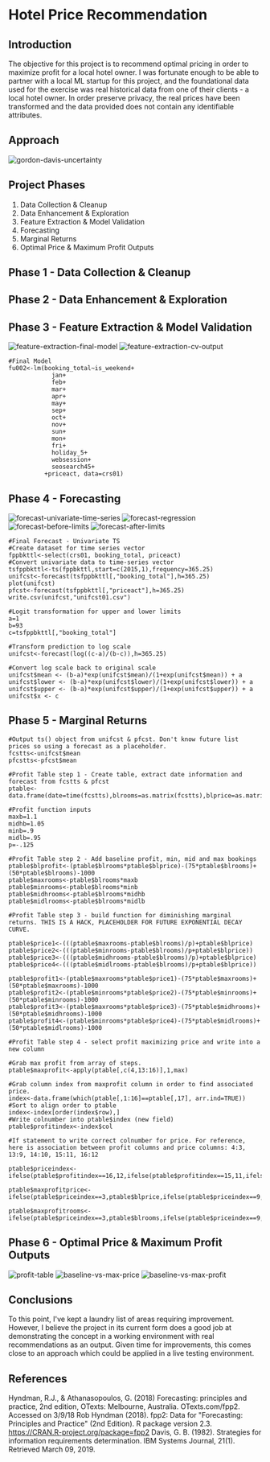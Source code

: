 # Hotel Price Recommendation
## Introduction
The objective for this project is to recommend optimal pricing in order to maximize profit for a local hotel owner. I was fortunate enough to be able to partner with a local ML startup for this project, and the foundational data used for the exercise was real historical data from one of their clients - a local hotel owner. In order preserve privacy, the real prices have been transformed and the data provided does not contain any identifiable attributes.

## Approach
![gordon-davis-uncertainty](https://github.com/cmeade001/img/blob/master/gordon-davis-uncertainty.PNG?raw=true)

## Project Phases
1. Data Collection & Cleanup
2. Data Enhancement & Exploration
3. Feature Extraction & Model Validation
4. Forecasting
5. Marginal Returns
6. Optimal Price & Maximum Profit Outputs

## Phase 1 - Data Collection & Cleanup
## Phase 2 - Data Enhancement & Exploration
## Phase 3 - Feature Extraction & Model Validation
![feature-extraction-final-model](https://github.com/cmeade001/img/blob/master/feature-extraction-final-model.png?raw=true)
![feature-extraction-cv-output](https://github.com/cmeade001/img/blob/master/feature-extraction-cv-output.png?raw=true)
```
#Final Model
fu002<-lm(booking_total~is_weekend+
            jan+
            feb+
            mar+
            apr+
            may+
            sep+
            oct+
            nov+
            sun+
            mon+
            fri+
            holiday_5+
            websession+
            seosearch45+
          +priceact, data=crs01)
```

## Phase 4 - Forecasting
![forecast-univariate-time-series](https://github.com/cmeade001/img/blob/master/forecast-univariate-ts.png?raw=true)
![forecast-regression](https://github.com/cmeade001/img/blob/master/forecast-regression.png?raw=true)
![forecast-before-limits](https://github.com/cmeade001/img/blob/master/forecast-before-limits.png?raw=true)
![forecast-after-limits](https://github.com/cmeade001/img/blob/master/forecast-after-limits.png?raw=true)
```
#Final Forecast - Univariate TS
#Create dataset for time series vector
fppbkttl<-select(crs01, booking_total, priceact)
#Convert univariate data to time-series vector
tsfppbkttl<-ts(fppbkttl,start=c(2015,1),frequency=365.25)
unifcst<-forecast(tsfppbkttl[,"booking_total"],h=365.25)
plot(unifcst)
pfcst<-forecast(tsfppbkttl[,"priceact"],h=365.25)
write.csv(unifcst,"unifcst01.csv")

#Logit transformation for upper and lower limits
a=1
b=93
c=tsfppbkttl[,"booking_total"]

#Transform prediction to log scale
unifcst<-forecast(log((c-a)/(b-c)),h=365.25)

#Convert log scale back to original scale
unifcst$mean <- (b-a)*exp(unifcst$mean)/(1+exp(unifcst$mean)) + a
unifcst$lower <- (b-a)*exp(unifcst$lower)/(1+exp(unifcst$lower)) + a
unifcst$upper <- (b-a)*exp(unifcst$upper)/(1+exp(unifcst$upper)) + a
unifcst$x <- c
```

## Phase 5 - Marginal Returns

```
#Output ts() object from unifcst & pfcst. Don't know future list prices so using a forecast as a placeholder.
fcstts<-unifcst$mean
pfcstts<-pfcst$mean

#Profit Table step 1 - Create table, extract date information and forecast from fcstts & pfcst
ptable<-data.frame(date=time(fcstts),blrooms=as.matrix(fcstts),blprice=as.matrix(pfcstts))

#Profit function inputs 
maxb=1.1
midhb=1.05
minb=.9
midlb=.95
p=-.125

#Profit Table step 2 - Add baseline profit, min, mid and max bookings
ptable$blprofit<-(ptable$blrooms*ptable$blprice)-(75*ptable$blrooms)+(50*ptable$blrooms)-1000
ptable$maxrooms<-ptable$blrooms*maxb
ptable$minrooms<-ptable$blrooms*minb
ptable$midhrooms<-ptable$blrooms*midhb
ptable$midlrooms<-ptable$blrooms*midlb

#Profit Table step 3 - build function for diminishing marginal returns. THIS IS A HACK, PLACEHOLDER FOR FUTURE EXPONENTIAL DECAY CURVE.

ptable$price1<-(((ptable$maxrooms-ptable$blrooms)/p)+ptable$blprice)
ptable$price2<-(((ptable$minrooms-ptable$blrooms)/p+ptable$blprice))
ptable$price3<-(((ptable$midhrooms-ptable$blrooms)/p)+ptable$blprice)
ptable$price4<-(((ptable$midlrooms-ptable$blrooms)/p+ptable$blprice))

ptable$profit1<-(ptable$maxrooms*ptable$price1)-(75*ptable$maxrooms)+(50*ptable$maxrooms)-1000
ptable$profit2<-(ptable$minrooms*ptable$price2)-(75*ptable$minrooms)+(50*ptable$minrooms)-1000
ptable$profit3<-(ptable$maxrooms*ptable$price3)-(75*ptable$midhrooms)+(50*ptable$midhrooms)-1000
ptable$profit4<-(ptable$minrooms*ptable$price4)-(75*ptable$midlrooms)+(50*ptable$midlrooms)-1000

#Profit Table step 4 - select profit maximizing price and write into a new column

#Grab max profit from array of steps.
ptable$maxprofit<-apply(ptable[,c(4,13:16)],1,max)

#Grab column index from maxprofit column in order to find associated price.
index<-data.frame(which(ptable[,1:16]==ptable[,17], arr.ind=TRUE))
#Sort to align order to ptable
index<-index[order(index$row),]
#Write colnumber into ptable$index (new field)
ptable$profitindex<-index$col

#If statement to write correct colnumber for price. For reference, here is association between profit columns and price columns: 4:3, 13:9, 14:10, 15:11, 16:12

ptable$priceindex<-ifelse(ptable$profitindex==16,12,ifelse(ptable$profitindex==15,11,ifelse(ptable$profitindex==14,10,ifelse(ptable$profitindex==13,9,ifelse(ptable$profitindex==4,3,"NA")))))

ptable$maxprofitprice<-ifelse(ptable$priceindex==3,ptable$blprice,ifelse(ptable$priceindex==9,ptable$price1,ifelse(ptable$priceindex==10,ptable$price2,ifelse(ptable$priceindex==11,ptable$price3,ifelse(ptable$priceindex==12,ptable$price4,NA)))))

ptable$maxprofitrooms<-ifelse(ptable$priceindex==3,ptable$blrooms,ifelse(ptable$priceindex==9,ptable$maxrooms,ifelse(ptable$priceindex==10,ptable$minrooms,ifelse(ptable$priceindex==11,ptable$midhrooms,ifelse(ptable$priceindex==12,ptable$midlrooms,NA)))))
```

## Phase 6 - Optimal Price & Maximum Profit Outputs
![profit-table](https://github.com/cmeade001/img/blob/master/profit-chart.png?raw=true)
![baseline-vs-max-price](https://github.com/cmeade001/img/blob/master/baseline-v-max-price.png?raw=true)
![baseline-vs-max-profit](https://github.com/cmeade001/img/blob/master/baseline-v-max-profit.png?raw=true)

## Conclusions
To this point, I've kept a laundry list of areas requiring improvement. However, I believe the project in its current form does a good job at demonstrating the concept in a working environment with real recommendations as an output. Given time for improvements, this comes close to an approach which could be applied in a live testing environment.

## References
Hyndman, R.J., & Athanasopoulos, G. (2018) Forecasting: principles and practice, 2nd edition, OTexts: Melbourne, Australia. OTexts.com/fpp2. Accessed on 3/9/18
Rob Hyndman (2018). fpp2: Data for "Forecasting: Principles and Practice" (2nd Edition). R package version 2.3.  https://CRAN.R-project.org/package=fpp2
Davis, G. B. (1982). Strategies for information requirements determination. IBM Systems Journal, 21(1). Retrieved March 09, 2019.

